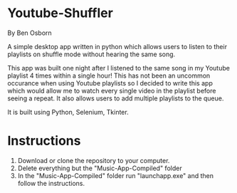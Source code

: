 # Youtube-Shuffler
By Ben Osborn

A simple desktop app written in python which allows users to listen to their playlists on shuffle mode without hearing the same song.

This app was built one night after I listened to the same song in my Youtube playlist 4 times within a single hour! This has not been an uncommon occurance when using Youtube playlists so I decided to write this app which would allow me to watch every single video in the playlist before seeing a repeat. It also allows users to add multiple playlists to the queue.

It is built using Python, Selenium, Tkinter.

# Instructions
1. Download or clone the repository to your computer.
2. Delete everything but the "Music-App-Compiled" folder
2. In the "Music-App-Compiled" folder run "launchapp.exe" and then follow the instructions.
